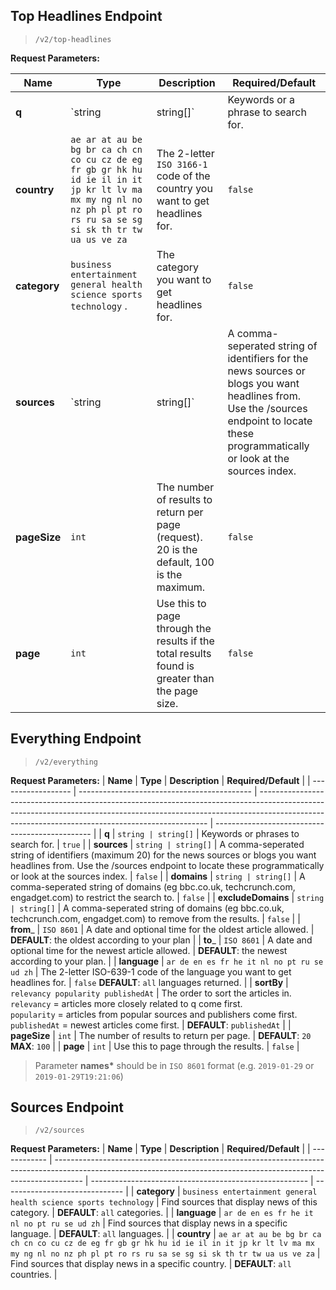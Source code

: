 ## Top Headlines Endpoint
  
> `/v2/top-headlines`

**Request Parameters:**

| **Name**     | **Type**                                                                                                                                                            | **Description**                                                                                                                                                                         | **Required/Default** |
| ------------ | ------------------------------------------------------------------------------------------------------------------------------------------------------------------- | --------------------------------------------------------------------------------------------------------------------------------------------------------------------------------------- | -------------------- |
| **q**        | `string | string[]`                                                                                                                                                 | Keywords or a phrase to search for.                                                                                                                                                     | `true`               |
| **country**  | `ae ar at au be bg br ca ch cn co cu cz de eg fr gb gr hk hu id ie il in it jp kr lt lv ma mx my ng nl no nz ph pl pt ro rs ru sa se sg si sk th tr tw ua us ve za` | The 2-letter `ISO 3166-1` code of the country you want to get headlines for.                                                                                                            | `false`              |
| **category** | `business entertainment general health science sports technology` .                                                                                                 | The category you want to get headlines for.                                                                                                                                             | `false`              |
| **sources**  | `string | string[]`                                                                                                                                                 | A comma-seperated string of identifiers for the news sources or blogs you want headlines from. Use the /sources endpoint to locate these programmatically or look at the sources index. | `false`              |
| **pageSize** | `int`                                                                                                                                                               | The number of results to return per page (request). 20 is the default, 100 is the maximum.                                                                                              | `false`              |
| **page**     | `int`                                                                                                                                                               | Use this to page through the results if the total results found is greater than the page size.                                                                                          | `false`              |

## Everything Endpoint

> `/v2/everything`

**Request Parameters:**
| **Name**           | **Type**                                    | **Description**                                                                                                                                                                                                               | **Required/Default**                            |
| ------------------ | ------------------------------------------- | ----------------------------------------------------------------------------------------------------------------------------------------------------------------------------------------------------------------------------- | ----------------------------------------------- |
| **q**              | `string | string[]`                         | Keywords or phrases to search for.                                                                                                                                                                                            | `true`                                          |
| **sources**        | `string | string[]`                         | A comma-seperated string of identifiers (maximum 20) for the news sources or blogs you want headlines from. Use the /sources endpoint to locate these programmatically or look at the sources index.                          | `false`                                         |
| **domains**        | `string | string[]`                         | A comma-seperated string of domains (eg bbc.co.uk, techcrunch.com, engadget.com) to restrict the search to.                                                                                                                   | `false`                                         |
| **excludeDomains** | `string | string[]`                         | A comma-seperated string of domains (eg bbc.co.uk, techcrunch.com, engadget.com) to remove from the results.                                                                                                                  | `false`                                         |
| **from**_          | `ISO 8601`                                  | A date and optional time for the oldest article allowed.                                                                                                                                                                      | **DEFAULT**: the oldest according to your plan  |
| **to**_            | `ISO 8601`                                  | A date and optional time for the newest article allowed.                                                                                                                                                                      | **DEFAULT**: the newest according to your plan. |
| **language**       | `ar de en es fr he it nl no pt ru se ud zh` | The 2-letter ISO-639-1 code of the language you want to get headlines for.                                                                                                                                                    | `false` **DEFAULT**: `all` languages returned.  |
| **sortBy**         | `relevancy popularity publishedAt`          | The order to sort the articles in.<br> `relevancy` = articles more closely related to q come first.<br>`popularity` = articles from popular sources and publishers come first.<br>`publishedAt` = newest articles come first. | **DEFAULT**: `publishedAt`                      |
| **pageSize**       | `int`                                       | The number of results to return per page.                                                                                                                                                                                     | **DEFAULT**: `20` **MAX**: `100`                |
| **page**           | `int`                                       | Use this to page through the results.                                                                                                                                                                                         | `false`                                         |

> Parameter **names\*** should be in `ISO 8601` format
> (e.g. `2019-01-29` or `2019-01-29T19:21:06`)

## Sources Endpoint

> `/v2/sources`

**Request Parameters:**
| **Name**     | **Type**                                                                                                                                                            | **Description**                                        | **Required/Default**           |
| ------------ | ------------------------------------------------------------------------------------------------------------------------------------------------------------------- | ------------------------------------------------------ | ------------------------------ |
| **category** | `business entertainment general health science sports technology`                                                                                                   | Find sources that display news of this category.       | **DEFAULT**: `all` categories. |
| **language** | `ar de en es fr he it nl no pt ru se ud zh`                                                                                                                         | Find sources that display news in a specific language. | **DEFAULT**: `all` languages.  |
| **country**  | `ae ar at au be bg br ca ch cn co cu cz de eg fr gb gr hk hu id ie il in it jp kr lt lv ma mx my ng nl no nz ph pl pt ro rs ru sa se sg si sk th tr tw ua us ve za` | Find sources that display news in a specific country.  | **DEFAULT**: `all` countries.  |
